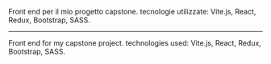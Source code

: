 Front end per il mio progetto capstone. tecnologie utilizzate: Vite.js, React, Redux, Bootstrap, SASS.

--------------------------------------------------------------------

Front end for my capstone project. technologies used: Vite.js, React, Redux, Bootstrap, SASS.

